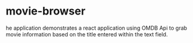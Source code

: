 # movie-browser
he application demonstrates a react application using OMDB Api to grab movie information based on the title entered within the text field.
